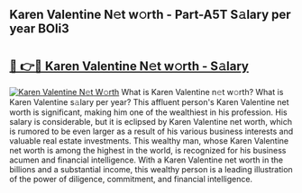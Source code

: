 ## Karen Valentine N𝚎t w𝚘rth - Part-A5T S𝚊lary per year BOli3

# <h2><a href="http://gc2q32c.nevu.top/?p=Karen+Valentine">🔗 👉🔴 Karen Valentine N𝚎t w𝚘rth - S𝚊lary</a></h2>

[![Karen Valentine N𝚎t W𝚘rth](https://i.imgur.com/Oavwk0R.jpeg)](http://gc2q32c.nevu.top/?p=Karen+Valentine)
What is Karen Valentine n𝚎t w𝚘rth? What is Karen Valentine s𝚊lary per year?
This affluent person's Karen Valentine net worth is significant, making him one of the wealthiest in his profession. His salary is considerable, but it is eclipsed by Karen Valentine net worth, which is rumored to be even larger as a result of his various business interests and valuable real estate investments. This wealthy man, whose Karen Valentine net worth is among the highest in the world, is recognized for his business acumen and financial intelligence. With a Karen Valentine net worth in the billions and a substantial income, this wealthy person is a leading illustration of the power of diligence, commitment, and financial intelligence.
